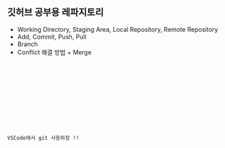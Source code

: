 ## 깃허브 공부용 레파지토리

- Working Directory, Staging Area, Local Repository, Remote Repository
- Add, Commit, Push, Pull
- Branch
- Conflict 해결 방법 + Merge

<code>
<!DOCTYPE html>
<html lang="en">
<head>
    <meta charset="UTF-8">
    <meta http-equiv="X-UA-Compatible" content="IE=edge">
    <meta name="viewport" content="width=devide-width, initial-scale=1.0">
    <title>이건 새로운 기능</title>
</head>
<body>
    <p>VSCode에서 git 사용하장 !!</p>
</body>
</html>
</code>